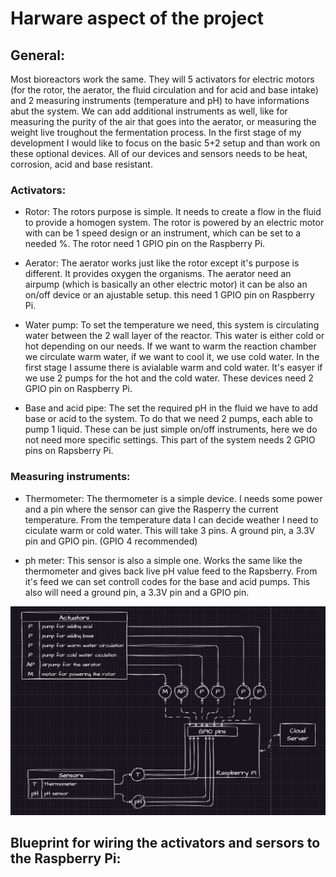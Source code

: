 # Harware aspect of the project

## General:

Most bioreactors work the same. They will 5 activators for electric motors (for the rotor, the aerator, the fluid circulation and for acid and base intake) and 2 measuring instruments (temperature and pH) to have informations abut the system. We can add additional instruments as well, like for measuring the purity of the air that goes into the aerator, or measuring the weight live troughout the fermentation process. In the first stage of my development I would like to focus on the basic 5+2 setup and than work on these optional devices. All of our devices and sensors needs to be heat, corrosion, acid and base resistant.

### Activators:

- Rotor: The rotors purpose is simple. It needs to create a flow in the fluid to provide a homogen system. The rotor is powered by an electric motor with can be 1 speed design or an instrument, which can be set to a needed %. The rotor need 1 GPIO pin on the Raspberry Pi.

- Aerator: The aerator works just like the rotor except it's purpose is different. It provides oxygen the organisms. The aerator need an airpump (which is basically an other electric motor) it can be also an on/off device or an ajustable setup. this need 1 GPIO pin on Raspberry Pi.

- Water pump: To set the temperature we need, this system is circulating water between the 2 wall layer of the reactor. This water is either cold or hot depending on our needs. If we want to warm the reaction chamber we circulate warm water, if we want to cool it, we use cold water. In the first stage I assume there is avialable warm and cold water. It's easyer if we use 2 pumps for the hot and the cold water. These devices need 2 GPIO pin on Raspberry Pi.

- Base and acid pipe: The set the required pH in the fluid we have to add base or acid to the system. To do that we need 2 pumps, each able to pump 1 liquid. These can be just simple on/off instruments, here we do not need more specific settings. This part of the system needs 2 GPIO pins on Rapsberry Pi.

### Measuring instruments:

- Thermometer: The thermometer is a simple device. I needs some power and a pin where the sensor can give the Rasperry the current temperature. From the temperature data I can decide weather I need to ciculate warm or cold water. This will take 3 pins. A ground pin, a 3.3V pin and GPIO pin. (GPIO 4 recommended)

- ph meter: This sensor is also a simple one. Works the same like the thermometer and gives back live pH value feed to the Rapsberry. From it's feed we can set controll codes for the base and acid pumps. This also will need a ground pin, a 3.3V pin and a GPIO pin.

![alt text](image.png)

## Blueprint for wiring the activators and sersors to the Raspberry Pi:
